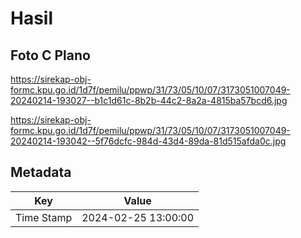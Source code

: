 # Hasil

## Foto C Plano

https://sirekap-obj-formc.kpu.go.id/1d7f/pemilu/ppwp/31/73/05/10/07/3173051007049-20240214-193027--b1c1d61c-8b2b-44c2-8a2a-4815ba57bcd6.jpg

https://sirekap-obj-formc.kpu.go.id/1d7f/pemilu/ppwp/31/73/05/10/07/3173051007049-20240214-193042--5f76dcfc-984d-43d4-89da-81d515afda0c.jpg


## Metadata

| Key        | Value               |
| ---------- | ------------------- |
| Time Stamp | 2024-02-25 13:00:00 |



